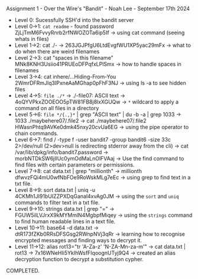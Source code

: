 Assignment 1 - Over the Wire's "Bandit" - Noah Lee - September 17th 2024

* Level 0: Sucessfully SSH'd into the bandit server
* Level 0->1: `cat readme` - found password ZjLjTmM6FvvyRnrb2rfNWOZOTa6ip5If -> using cat command (seeing whats in files)
* Level 1->2:  cat ./- -> 263JGJPfgU6LtdEvgfWU1XP5yac29mFx -> what to do when there are weird filenames
* Level 2->3: cat "spaces in this filename" MNk8KNH3Usiio41PRUEoDFPqfxLPlSmx -> how to handle spaces in filenames
* Level 3->4: cat inhere/...Hiding-From-You 2WmrDFRmJIq3IPxneAaMGhap0pFhF3NJ -> using ls -a to see hidden files
* Level 4->5: `file ./*` -> ./-file07: ASCII text -> 4oQYVPkxZOOEOO5pTW81FB8j8lxXGUQw -> `*` wildcard to apply a command on all files in a directory
* Level 5->6: `file */{.,}*` | grep "ASCII text" | du -b -a | grep 1033 -> 1033	./maybehere07/.file2 -> cat ./maybehere07/.file2 HWasnPhtq9AVKe0dmk45nxy20cvUa6EG -> using the pipe operator to chain commands.
* Level 6->7: find / -type f -user bandit7 -group bandit6 -size 33c 2>/dev/null (2>dev>null is redirecting stderror away from the cli) -> cat /var/lib/dpkg/info/bandit7.password -> morbNTDkSW6jIlUc0ymOdMaLnOlFVAaj -> Use the find command to find files with certain parameters or permissions.
* Level 7->8: cat data.txt | grep "millionth" -> millionth	dfwvzFQi4mU0wfNbFOe9RoWskMLg7eEc -> using grep to find text in a txt file.
* Level 8->9: sort data.txt | uniq -u 4CKMh1JI91bUIZZPXDqGanal4xvAg0JM -> using the `sort` and `uniq` commands to filter text in a txt file.
* Level 9->10: strings data.txt | grep "=" -> FGUW5ilLVJrxX9kMYMmlN4MgbpfMiqey -> using the `strings` command to find human readable lines in a text file.
* Level 10->11: base64 -d data.txt -> dtR173fZKb0RRsDFSGsg2RWnpNVj3qRr -> learning how to recognise encrypted messages and finding ways to decrypt it.
* Level 11->12: alias rot13="tr 'A-Za-z' 'N-ZA-Mn-za-m'" -> cat data.txt | rot13 -> 7x16WNeHIi5YkIhWsfFIqoognUTyj9Q4 -> created an alias decryption function to decrypt a substitution cypher.

COMPLETED.
